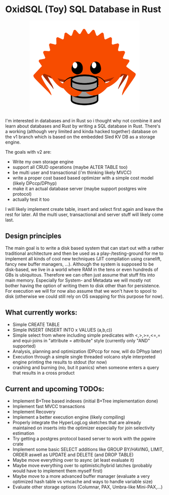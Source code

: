 # OxidSQL (Toy) SQL Database in Rust

<p align="center">
    <img src="logo/oxidsql-logo.svg" alt="" width=350></img>
</p>

I'm interested in databases and in Rust so i thought why not combine it and learn about 
databases and Rust by writing a SQL database in Rust. There's a working (although very limited
and kinda hacked together) database on the v1 branch which is based on the embedded 
Sled KV DB as a storage engine.

The goals with v2 are:
- Write my own storage engine
- support all CRUD operations (maybe ALTER TABLE too)
- be multi user and transactional (i'm thinking likely MVCC)
- write a proper cost based based optimizer with a simple cost model (likely DPccp/DPhyp)
- make it an actual database server (maybe support postgres wire protocol)
- actually test it too

I will likely implement create table, insert and select first again and leave the rest for
later. All the multi user, transactional and server stuff will likely come last.

## Design principles
The main goal is to write a disk based system that can start out with a rather traditional 
architecture and then be used as a play-/testing-ground for me to implement all kinds of
cool new techniques (JIT compilation using cranelift, fancy new buffer managers, ...). 
Although the system is supposed to be disk-based, we live in a world
where RAM in the tens or even hundreds of GBs is ubiquitous. Therefore we can often just
assume that stuff fits into main memory. Especially for System- and Metadata we will mostly
not bother having the option of writing them to disk other than for persistence. For execution
we will for now also assume that we won't have to spool to disk (otherwise we could still rely
on OS swapping for this purpose for now).

## What currently works:
 - Simple CREATE TABLE
 - Simple INSERT (INSERT INTO x VALUES (a,b,c))
 - Simple select from where including simple predicates with <,>,>=,<=,= and 
     equi-joins in "attribute = attribute" style (currently only "AND" supported)
 - Analysis, planning and optimization (DPccp for now, will do DPhyp later)
 - Execution through a simple single threaded 
    volcano style interpreted engine printing the results to stdout (for now)
 - crashing and burning (no, but it panics) when someone enters a query that results in a cross product

## Current and upcoming TODOs:
 - Implement B+Tree based indexes (initial B+Tree implementation done)
 - Implement fast MVCC transactions
 - Implement Recovery
 - Implement a better execution engine (likely compiling)
 - Properly integrate the HyperLogLog sketches that are already maintained on inserts into the optimizer especially for join selectivity estimation
 - Try getting a postgres protocol based server to work with the pgwire crate
 - Implement some basic SELECT additions like GROUP BY/HAVING, LIMIT, ORDER aswell as UPDATE and DELETE (and DROP TABLE)
 - Maybe move everything over to async (at least evaluate it)
 - Maybe move everything over to optimistic/hybrid latches (probably would have to implement them myself first)
 - Maybe move to a more advanced buffer manager (evaluate a very optimized hash table vs vmcache and ways to handle variable size)
 - Evaluate other storage options (Columnar, PAX, Umbra-like Mini-PAX,...)
